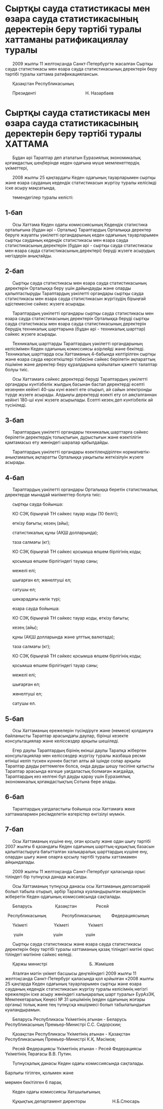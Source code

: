 # Сыртқы сауда статистикасы мен өзара сауда статистикасының деректерін беру тәртібі туралы хаттаманы ратификациялау туралы

      2009 жылғы 11 желтоқсанда Санкт-Петербургте жасалған Сыртқы сауда статистикасы мен өзара сауда статистикасының деректерін беру тәртібі туралы хаттама ратификациялансын.

      Қазақстан Республикасының

      Президенті                                         Н. Назарбаев

# Сыртқы сауда статистикасы мен өзара сауда статистикасының деректерін беру тәртібі туралы ХАТТАМА

      Бұдан әрі Тараптар деп аталатын Еуразиялық экономикалық қоғамдастық шеңберінде кеден одағына мүше мемлекеттердің үкіметтері,

      2008 жылғы 25 қаңтардағы Кеден одағының тауарларымен сыртқы және өзара сауданың кедендік статистикасын жүргізу туралы келісімді іске асыру мақсатында,

      төмендегілер туралы келісті:

## 1-бап

      Осы Хаттама Кеден одағы комиссиясының Кедендік статистика орталығына (бұдан әрі - Орталық) Тараптардың Орталыққа деректер беруге жауапты уәкілетті органдарының кеден одағының тауарларымен сыртқы сауданың кедендік статистикасы мен өзара сауда статистикасының деректерін (бұдан әрі - сыртқы сауда статистикасы мен өзара сауда статистикасының деректері) беруді жүзеге асырудың негіздерін анықтайды.

## 2-бап

      Сыртқы сауда статистикасы мен өзара сауда статистикасының деректерін Орталыққа беру үшін дайындауды және оларды қалыптастыруды Тараптардың уәкілетті органдары сыртқы сауда статистикасы мен өзара сауда статистикасын жүргізудің бірыңғай әдістемесіне сәйкес жүзеге асырады.

      Тараптардың уәкілетті органдары сыртқы сауда статистикасы мен өзара сауда статистикасының деректерін Орталыққа беруді сыртқы сауда статистикасы мен өзара сауда статистикасының деректерін берудің техникалық шарттарына (бұдан әрі - техникалық шарттар) сәйкес жүзеге асырады.

      Техникалық шарттарды Тараптардың уәкілетті органдарының келісімімен Кеден одағының комиссиясы әзірлейді және бекітеді. Техникалық шарттарда осы Хаттаманың 4-бабында келтірілген сыртқы және өзара сауда көрсеткіштері тізбесіне сәйкес берілетін ақпараттың пішіміне және деректер беру құралдарына қойылатын қажетті талаптар болуы тиіс.

      Осы Хаттамаға сәйкес деректерді беруді Тараптардың уәкілетті органдары күнтізбелік жылдың басынан бастап деректерді есепті кезеңнен кейінгі 40-шы күні өзекті ете отырып, ай сайын электронды түрде жүзеге асырады. Алдыңғы деректерді өзекті ету ол аяқталғаннан кейінгі 180-ші күні жүзеге асырылады. Есепті кезең деп күнтізбелік ай түсініледі.

## 3-бап

      Тараптардың уәкілетті органдары техникалық шарттарға сәйкес берілетін деректердің толықтығын, дұрыстығын және өзектілігін қамтамасыз ету жөніндегі шаралар қабылдайды.

      Тараптардың уәкілетті органдары өзектілендірілген нормативтік-анықтамалық ақпаратты Орталыққа уақытылы жеткізілуін жүзеге асырады.

## 4-бап

      Тараптардың уәкілетті органдары Орталыққа беретін статистикалық деректерде мынадай мәліметтер болуға тиіс:

      сыртқы сауда бойынша:

      КО СЭҚ бірыңғай ТН сәйкес тауар коды (10 белгі);

      өткізу бағыты; кезең (айы);

      статистикалық құны (АҚШ долларында);

      таза салмағы (кг);

      КО СЭҚ бірыңғай ТН сәйкес қосымша өлшем бірлігінің коды;

      қосымша өлшем бірлігіндегі тауар саны;

      межелі елі;

      шығарған ел; жөнелтуші ел;

      сатушы ел;

      шекарадағы көлік түрі;

      өзара сауда бойынша:

      КО СЭҚ бірыңғай ТН сәйкес тауар коды, өткізу бағыты;

      кезең (айы);

      құны (АҚШ долларында және ұлттық валютада);

      таза салмағы (кг);

      КО СЭҚ бірыңғай ТН сәйкес қосымша өлшем бірлігінің коды;

      қосымша өлшем бірлігіндегі тауар саны;

      межелі елі;

      шығарған ел;

      жөнелтуші ел;

      сатушы ел.

## 5-бап

      Осы Хаттаманың ережелерін түсіндіруге және (немесе) қолдануға байланысты Тараптар арасындағы даулар, бірінші кезекте консультациялар және келіссөздер арқылы шешіледі.

      Егер даулы Тараптардың бірінің екінші даулы Тарапқа жіберген консультациялар мен келіссөздер жүргізу туралы жазбаша ресми өтініші келіп түскен күннен бастап алты ай ішінде солар арқылы Тараптар дауды реттемеген болса, онда дауды шешу тәсіліне қатысты Тараптар арасында өзгеше уағдаластық болмаған жағдайда, Тараптардың кез келгені бұл дауды қарау үшін Еуразиялық экономикалық қоғамдастықтың Сотына бере алады.

## 6-бап

      Тараптардың уағдаластығы бойынша осы Хаттамаға жеке хаттамалармен ресімделетін өзгерістер енгізілуі мүмкін.

## 7-бап

      Осы Хаттаманың күшіне ену, оған қосылу және одан шығу тәртібі 2007 жылғы 6 қазандағы Кеден одағының шарттық-құқықтық базасын қалыптастыруға бағытталған халықаралық шарттардың күшіне ену, олардан шығу және оларға қосылу тәртібі туралы хаттамамен айқындалады.

      2009 жылғы 11 желтоқсанда Санкт-Петербург қаласында орыс тіліндегі бір түпнұсқа данада жасалды.

      Осы Хаттаманың түпнұсқа данасы осы Хаттаманың депозитарийі болып табыла отырып, әрбір Тарапқа куәландырылған көшірмесін жіберетін Кеден одағының комиссиясында сақталады.

      Беларусь                   Қазақстан                Ресей

  Республикасының             Республикасының         Федерациясының

      Үкіметі                      Үкіметі                Үкіметі

       үшін                         үшін                   үшін

      Сыртқы сауда статистикасы және өзара сауда статистикасы деректерін беру тәртібі туралы хаттаманың қазақ тіліндегі мәтіні орыс тіліндегі мәтініне сәйкес келеді.

      Қаржы министрі                                   Б. Жәмішев

      Аталған мәтін үкімет басшысы деңгейіндегі 2009 жылғы 11 желтоқсанда Санкт-Петербург қаласында қол қойылған «2008 жылғы 25 қаңтарда Кеден одағының тауарларымен сыртқы және өзара сауданың кедендік статистикасын жүргізу туралы келісімнің негізгі ережелерін іске асыру жөніндегі халықаралық шарт туралы» ЕурАзЭҚ Мемлекетаралық Кеңесі № 31 шешімінің (кеден одағының жоғары органы) толық және тең түпнұсқа көшірмесі болып табылатындығын куәландырамын.

      Беларусь Республикасы Үкіметінің атынан - Беларусь Республикасының Премьер-Министрі С.С. Сидорскии;

      Қазақстан Республикасы Үкіметінің атынан - Қазақстан Республикасының Премьер-Министрі К.Қ. Мәсімов;

      Ресей Федерациясы Үкіметінің атынан - Ресей Федерациясы Үкіметінің Төрағасы В.В. Путин.

      Түпнұсқалық данасы Кеден одағы комиссиясында сақталады.

Барлығы тігілген, қолымен және

мөрмен бекітілген 6 парақ

      Кеден одағы комиссиясы Хатшылығының

      Құқықтық департамент директоры                      Н.Б.Слюсарь

